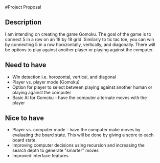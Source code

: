#Project Proposal

## Description

I am intending on creating the game Gomoku. The goal of the game is to connect 5 in a row on an 18 by 18 grid. Similarly to tic tac toe, you can win by connecting 5 in a row horozontally, vertically, and diagonally. There will be options to play against another player or playing against the computer. 

## Need to have

- Win detection i.e. horozontal, vertical, and diagonal
- Player vs. player mode (Gomoku)
- Option for player to select between playing against another human or playing against the computer
- Basic AI for Gomoku - have the computer alternate moves with the player 

## Nice to have

- Player vs. computer mode - have the computer make moves by evaluating the board state. This will be done by giving a score to each board state.
- Improving computer decisions using recursion and increasing the search depth to generate "smarter" moves
- Improved interface features
